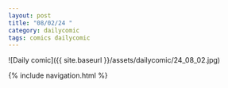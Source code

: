 ```yaml
---
layout: post
title: "08/02/24 "
category: dailycomic
tags: comics dailycomic
---
```

![Daily comic]({{ site.baseurl }}/assets/dailycomic/24_08_02.jpg)

{% include navigation.html %}

